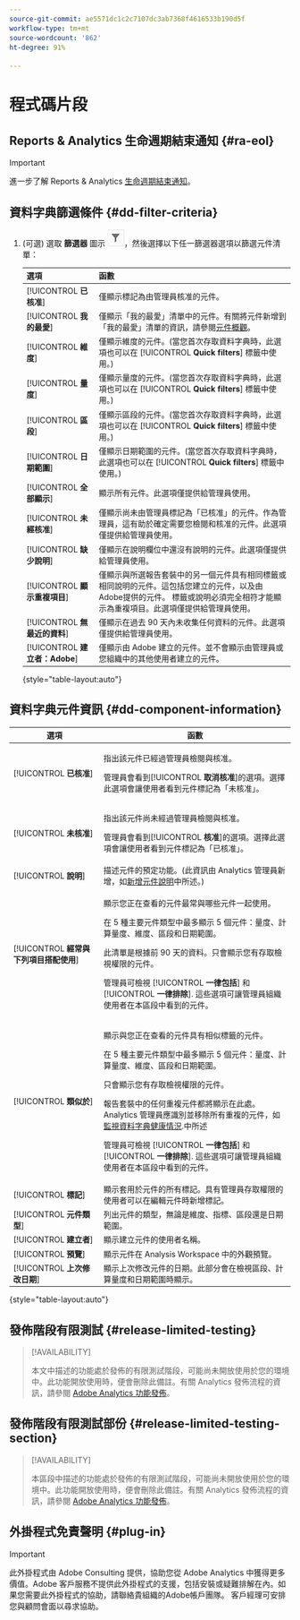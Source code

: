 ```yaml
---
source-git-commit: ae5571dc1c2c7107dc3ab7368f4616533b190d5f
workflow-type: tm+mt
source-wordcount: '862'
ht-degree: 91%

---
```

# 程式碼片段

## Reports &amp; Analytics 生命週期結束通知 {#ra-eol}

>[!IMPORTANT]
>
>進一步了解 Reports &amp; Analytics [生命週期結束通知](https://express.adobe.com/page/6WnF8JK6IRDhf/)。

## 資料字典篩選條件 {#dd-filter-criteria}

1. (可選) 選取 **篩選器** 圖示 ![資料字典篩選器圖示](/help/analyze/analysis-workspace/components/data-dictionary/assets/data-dictionary-filter-icon.png)，然後選擇以下任一篩選器選項以篩選元件清單：

   | 選項 | 函數 |
   |---------|----------|
   | [!UICONTROL **已核准**] | 僅顯示標記為由管理員核准的元件。 |
   | [!UICONTROL **我的最愛**] | 僅顯示「我的最愛」清單中的元件。有關將元件新增到「我的最愛」清單的資訊，請參閱[元件概觀](/help/analyze/analysis-workspace/components/analysis-workspace-components.md)。 |
   | [!UICONTROL **維度**] | 僅顯示維度的元件。(當您首次存取資料字典時，此選項也可以在 [!UICONTROL **Quick filters**] 標籤中使用。) |
   | [!UICONTROL **量度**] | 僅顯示量度的元件。(當您首次存取資料字典時，此選項也可以在 [!UICONTROL **Quick filters**] 標籤中使用。) |
   | [!UICONTROL **區段**] | 僅顯示區段的元件。(當您首次存取資料字典時，此選項也可以在 [!UICONTROL **Quick filters**] 標籤中使用。) <!--this is Filters in CJA--> |
   | [!UICONTROL **日期範圍**] | 僅顯示日期範圍的元件。(當您首次存取資料字典時，此選項也可以在 [!UICONTROL **Quick filters**] 標籤中使用。) |
   | [!UICONTROL **全部顯示**] | 顯示所有元件。此選項僅提供給管理員使用。 |
   | [!UICONTROL **未經核准**] | 僅顯示尚未由管理員標記為「已核准」的元件。作為管理員，這有助於確定需要您檢閱和核准的元件。此選項僅提供給管理員使用。 |
   | [!UICONTROL **缺少說明**] | 僅顯示在說明欄位中還沒有說明的元件。此選項僅提供給管理員使用。 |
   | [!UICONTROL **顯示重複項目**] | 僅顯示與所選報告套裝中的另一個元件具有相同標籤或相同說明的元件。這包括您建立的元件，以及由Adobe提供的元件。 標籤或說明必須完全相符才能顯示為重複項目。此選項僅提供給管理員使用。 |
   | [!UICONTROL **無最近的資料**] | 僅顯示在過去 90 天內未收集任何資料的元件。此選項僅提供給管理員使用。 |
   | [!UICONTROL **建立者：Adobe**] <!-- I don't see this option--> | 僅顯示由 Adobe 建立的元件。並不會顯示由管理員或您組織中的其他使用者建立的元件。 |

   {style="table-layout:auto"}

## 資料字典元件資訊 {#dd-component-information}

| 選項 | 函數 |
|---------|----------|
| [!UICONTROL **已核准**] | <p>指出該元件已經過管理員檢閱與核准。</p><p>管理員會看到&#x200B;[!UICONTROL **取消核准**]&#x200B;的選項。選擇此選項會讓使用者看到元件標記為「未核准」。</p> |
| [!UICONTROL **未核准**] | <p>指出該元件尚未經過管理員檢閱與核准。</p><p>管理員會看到&#x200B;[!UICONTROL **核准**]&#x200B;的選項。選擇此選項會讓使用者看到元件標記為「已核准」。</p> |
| [!UICONTROL **說明**] | 描述元件的預定功能。(此資訊由 Analytics 管理員新增，如[新增元件說明](/help/analyze/analysis-workspace/components/add-component-descriptions.md)中所述。) |
| [!UICONTROL **經常與下列項目搭配使用**] | <p>顯示您正在查看的元件最常與哪些元件一起使用。</p><p>在 5 種主要元件類型中最多顯示 5 個元件：量度、計算量度、維度、區段和日期範圍。</p><p>此清單是根據前 90 天的資料。只會顯示您有存取檢視權限的元件。</p><p>管理員可檢視 [!UICONTROL **一律包括**] 和 [!UICONTROL **一律排除**]. 這些選項可讓管理員組織使用者在本區段中看到的元件。</p> |
| [!UICONTROL **類似於**] | <p>顯示與您正在查看的元件具有相似標籤的元件。</p><p>在 5 種主要元件類型中最多顯示 5 個元件：量度、計算量度、維度、區段和日期範圍。</p><p>只會顯示您有存取檢視權限的元件。</p><p>報告套裝中的任何重複元件都將顯示在此處。Analytics 管理員應識別並移除所有重複的元件，如[監視資料字典健康情況](/help/analyze/analysis-workspace/components/data-dictionary/monitor-data-dictionary-health.md).中所述</p><p>管理員可檢視 [!UICONTROL **一律包括**] 和 [!UICONTROL **一律排除**]. 這些選項可讓管理員組織使用者在本區段中看到的元件。</p> |
| [!UICONTROL **標記**] | 顯示套用於元件的所有標記。具有管理員存取權限的使用者可以在編輯元件時新增標記。 |
| [!UICONTROL **元件類型**] | 列出元件的類型，無論是維度、指標、區段還是日期範圍。 |
| [!UICONTROL **建立者**] | 顯示建立元件的使用者名稱。 |
| [!UICONTROL **預覽**] | 顯示元件在 Analysis Workspace 中的外觀預覽。 |
| [!UICONTROL **上次修改日期**] | 顯示上次修改元件的日期。此部分會在檢視區段、計算量度和日期範圍時顯示。<!--for CJA, it is displayed for all components--> |

{style="table-layout:auto"}

## 發佈階段有限測試 {#release-limited-testing}

>[!AVAILABILITY]
>
>本文中描述的功能處於發佈的有限測試階段，可能尚未開放使用於您的環境中。此功能開放使用時，便會刪除此備註。有關 Analytics 發佈流程的資訊，請參閱 [Adobe Analytics 功能發佈](/help/release-notes/releases.md)。

## 發佈階段有限測試部份 {#release-limited-testing-section}

>[!AVAILABILITY]
>
>本區段中描述的功能處於發佈的有限測試階段，可能尚未開放使用於您的環境中。此功能開放使用時，便會刪除此備註。有關 Analytics 發佈流程的資訊，請參閱 [Adobe Analytics 功能發佈](/help/release-notes/releases.md)。

## 外掛程式免責聲明 {#plug-in}

>[!IMPORTANT]
>
>此外掛程式由 Adobe Consulting 提供，協助您從 Adobe Analytics 中獲得更多價值。Adobe 客戶服務不提供此外掛程式的支援，包括安裝或疑難排解在內。如果您需要此外掛程式的協助，請聯絡貴組織的Adobe帳戶團隊。 客戶經理可安排您與顧問會面以尋求協助。
